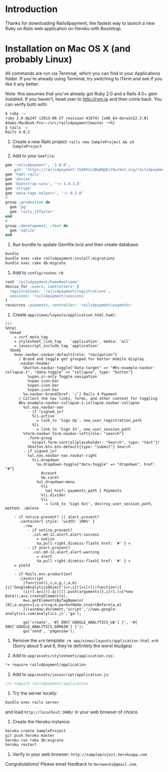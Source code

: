 # Introduction
Thanks for downloading Rails4payment, the fastest way to launch a new Ruby on
Rails web application on Heroku with Bootstrap.

# Installation on Mac OS X (and probably Linux)
All commands are run via Terminal, which you can find in your
Applications folder. If you're already using Terminal, try switching to iTerm
and see if you like it any better.

Note: this assumes that you've already got Ruby 2.0 and a Rails 4.0+ gem
installed. If you haven't, head over to http://rvm.io and then come back. You
can verify both with:

```bash
$ ruby -v
ruby 2.0.0p247 (2013-06-27 revision 41674) [x86_64-darwin12.3.0]
Adams-MacBook-Pro:~/src/rails4payment[master *+%]
$ rails -v
Rails 4.0.2
```

1. Create a new Rails project:
   `rails new SampleProject && cd SampleProject`

1. Add to your `Gemfile`:
```ruby
gem 'rails4payment', '1.0.0',
    git: 'https://rails4payment:7eA9hsLSBw8Q@bitbucket.org/rails4payment/rails4payment.git'
gem 'haml-rails'
gem 'devise'
gem 'bootstrap-sass', '~> 3.0.3.0'
gem 'stripe'
gem 'meta-tags-helpers', '~> 0.2.0'
#
group :production do
  gem 'pg'
  gem 'rails_12factor'
end
#
group :development, :test do
  gem 'sqlite'
end
```

1. Run bundle to update Gemfile.lock and then create database:
```bash
bundle
bundle exec rake rails4payment:install:migrations
bundle exec rake db:migrate
```

1. Add to `config/routes.rb`
```ruby
root 'rails4payment/home#welcome'
devise_for :users, controllers: {
  registrations: 'rails4payment/registrations',
  sessions: 'rails4payment/sessions'
}
resources :payments, controller: 'rails4payment/payments'
```

1. Create `app/views/layouts/application.html.haml`:
```haml
!!!
%html
  %head
    = csrf_meta_tag
    = stylesheet_link_tag    'application', media: 'all'
    = javascript_include_tag 'application'
  %body
    %nav.navbar.navbar-default{role: "navigation"}
      / Brand and toggle get grouped for better mobile display
      .navbar-header
        %button.navbar-toggle{"data-target" => "#bs-example-navbar-collapse-1", "data-toggle" => "collapse", type: "button"}
          %span.sr-only Toggle navigation
          %span.icon-bar
          %span.icon-bar
          %span.icon-bar
        %a.navbar-brand{href: '/'} Rails 4 Payment
      / Collect the nav links, forms, and other content for toggling
      #bs-example-navbar-collapse-1.collapse.navbar-collapse
        %ul.nav.navbar-nav
          - if !signed_in?
            %li.active
              = link_to 'Sign Up', new_user_registration_path
            %li
              = link_to 'Sign In', new_user_session_path
        %form.navbar-form.navbar-left{role: "search"}
          .form-group
            %input.form-control{placeholder: "Search", type: "text"}/
          %button.btn.btn-default{type: "submit"} Search
        - if signed_in?
          %ul.nav.navbar-nav.navbar-right
            %li.dropdown
              %a.dropdown-toggle{"data-toggle" => "dropdown", href: "#"}
                Account
                %b.caret
              %ul.dropdown-menu
                %li
                  %a{ href: payments_path } Payments
                %li.divider
                %li
                  = link_to 'Sign Out', destroy_user_session_path, method: :delete

    - if notice.present? || alert.present?
      .container{ style: 'width: 100%' }
        .row
          - if notice.present?
            .col-md-12.alert.alert-success
              = notice
              %a.pull-right.dismiss-flash{ href: '#' } ✕
          - if alert.present?
            .col-md-12.alert.alert-warning
              = alert
              %a.pull-right.dismiss-flash{ href: '#' } ✕
    = yield

    - if Rails.env.production?
      :javascript
        (function(i,s,o,g,r,a,m){i['GoogleAnalyticsObject']=r;i[r]=i[r]||function(){
        (i[r].q=i[r].q||[]).push(arguments)},i[r].l=1*new Date();a=s.createElement(o),
        m=s.getElementsByTagName(o)[0];a.async=1;a.src=g;m.parentNode.insertBefore(a,m)
        })(window,document,'script','//www.google-analytics.com/analytics.js','ga');

        ga('create', '#{ ENV['GOOGLE_ANALYTICS_UA'] }', '#{ ENV['GOOGLE_ANALYTICS_DOMAIN'] }');
        ga('send', 'pageview');
```

1. Remove the `erb` template: `rm app/views/layouts/application.html.erb`
   (Sorry about 5 and 6, they're definitely the worst kludges)

1. Add to `app/assets/stylesheets/application.css`:
```scss
*= require rails4payment/application
```

1. Add to `app/assets/javascript/application.js`:
```javascript
//= require rails4payment/application
```

1. Try the server locally:
```bash
bundle exec rails server
```
and load `http://localhost:3000/` in your web browser of choice.

1. Create the Heroku instance:
```bash
heroku create SampleProject
git push heroku master
heroku run rake db:migrate
heroku restart
```

1. Verify in your web browser: `http://sampleproject.herokuapp.com`

Congratulations! Please email feedback to `derewecki@gmail.com`.
